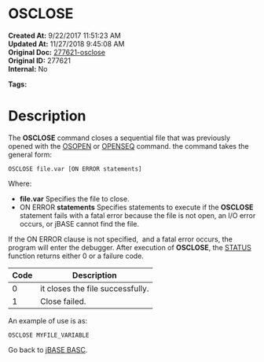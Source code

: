 # OSCLOSE

**Created At:** 9/22/2017 11:51:23 AM  
**Updated At:** 11/27/2018 9:45:08 AM  
**Original Doc:** [277621-osclose](https://docs.jbase.com/36868-jbase-basic/277621-osclose)  
**Original ID:** 277621  
**Internal:** No  

**Tags:**
<badge text='file handling' vertical='middle' />

# Description

The **OSCLOSE** command closes a sequential file that was previously opened with the [OSOPEN](./../osopen) or [OPENSEQ](./../openseq) command. the command takes the general form:

```
OSCLOSE file.var [ON ERROR statements]
```

Where:

- **file.var** Specifies the file to close.
- ON ERROR **statements** Specifies statements to execute if the **OSCLOSE** statement fails with a fatal error because the file is not open, an I/O error occurs, or jBASE cannot find the file.


If the ON ERROR clause is not specified,  and a fatal error occurs, the program will enter the debugger. After execution of **OSCLOSE**, the [STATUS](./../status-function) function returns either 0 or a failure code.


| Code<br> | Description<br> |
| --- | --- |
| 0<br> | it closes the file successfully.<br> |
| 1<br> | Close failed.<br> |


An example of use is as:

```
OSCLOSE MYFILE_VARIABLE
```



Go back to [jBASE BASC](./../jbase-basic-programmers-reference-guide).
